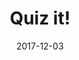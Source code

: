 ---
layout: page
date: 2017-12-03
title: Quiz it!
competition: YHacks
awards:
  - 2nd place overall
  - winner of Google API prize
  - Best Education Hack
img: /assets/img/quizit.jpg
selected: False
links:
  - {name: Devpost, url: https://devpost.com/software/quiz-it}
importance: 6
description: Parse photos of text into fill-in-the-blank questions for Alexa skill
category: hackathon
---